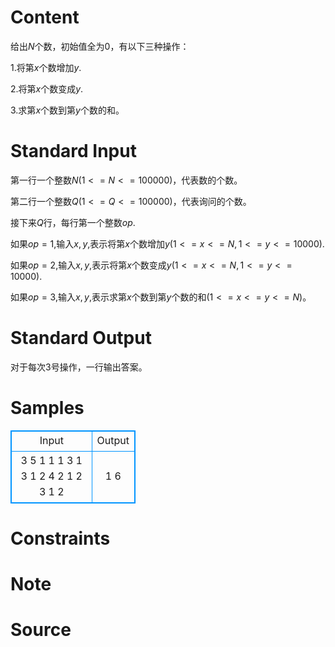 
# Content

给出$N$个数，初始值全为$0$，有以下三种操作：

1.将第$x$个数增加$y$.

2.将第$x$个数变成$y$.

3.求第$x$个数到第$y$个数的和。

# Standard Input

第一行一个整数$N(1<=N<=100000)$，代表数的个数。

第二行一个整数$Q(1<=Q<=100000)$，代表询问的个数。

接下来$Q$行，每行第一个整数$op$.

如果$op=1$,输入$x,y$,表示将第$x$个数增加$y(1<=x<=N,1<=y<=10000)$.

如果$op=2$,输入$x,y$,表示将第$x$个数变成$y(1<=x<=N,1<=y<=10000)$.

如果$op=3$,输入$x,y$,表示求第$x$个数到第$y$个数的和$(1<=x<=y<=N)$。

# Standard Output

对于每次$3$号操作，一行输出答案。

# Samples

<style>
        table,table tr th, table tr td { border:1px solid #0094ff; }
        table { width: 200px; min-height: 25px; line-height: 25px; text-align: center; border-collapse: collapse;}   
    </style>
<table>
	<tr>
		<td>Input</td>
		<td>Output</td>
	</tr>
<tr><td>3
5
1 1 1
3 1 3
1 2 4
2 1 2
3 1 2</td><td>1
6</td></tr></table>


# Constraints



# Note



# Source


